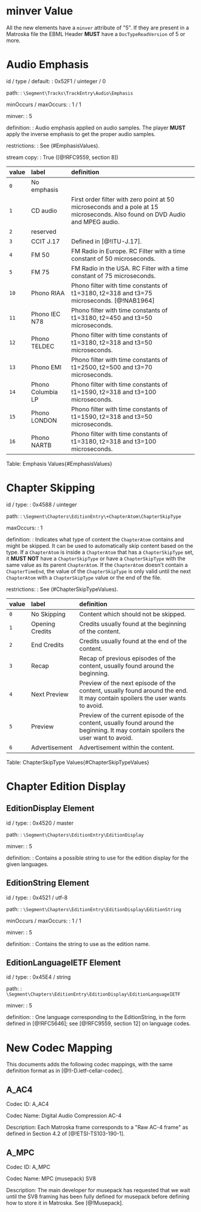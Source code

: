 # minver Value

All the new elements have a `minver` attribute of "5".
If they are present in a Matroska file the EBML Header **MUST** have a `DocTypeReadVersion` of 5 or more.


# Audio Emphasis

id / type / default:
: 0x52F1 / uinteger / 0

path:
: `\Segment\Tracks\TrackEntry\Audio\Emphasis`

minOccurs / maxOccurs:
: 1 / 1

minver:
: 5

definition:
: Audio emphasis applied on audio samples. The player **MUST** apply the inverse emphasis to get the proper audio samples.

restrictions:
: See (#EmphasisValues).

stream copy:
: True ([@!RFC9559, section 8])

|value|label|definition|
|:---|:---|:---|
|`0` |No emphasis |  |
|`1` |CD audio |First order filter with zero point at 50 microseconds and a pole at 15 microseconds. Also found on DVD Audio and MPEG audio.  |
|`2` |reserved |  |
|`3` |CCIT J.17 |Defined in [@!ITU-J.17].  |
|`4` |FM 50 |FM Radio in Europe. RC Filter with a time constant of 50 microseconds.  |
|`5` |FM 75 |FM Radio in the USA. RC Filter with a time constant of 75 microseconds.  |
|`10` |Phono RIAA |Phono filter with time constants of t1=3180, t2=318 and t3=75 microseconds. [@!NAB1964]  |
|`11` |Phono IEC N78 |Phono filter with time constants of t1=3180, t2=450 and t3=50 microseconds.  |
|`12` |Phono TELDEC |Phono filter with time constants of t1=3180, t2=318 and t3=50 microseconds.  |
|`13` |Phono EMI |Phono filter with time constants of t1=2500, t2=500 and t3=70 microseconds.  |
|`14` |Phono Columbia LP |Phono filter with time constants of t1=1590, t2=318 and t3=100 microseconds.  |
|`15` |Phono LONDON |Phono filter with time constants of t1=1590, t2=318 and t3=50 microseconds.  |
|`16` |Phono NARTB |Phono filter with time constants of t1=3180, t2=318 and t3=100 microseconds.  |
Table: Emphasis Values{#EmphasisValues}


# Chapter Skipping

id / type:
: 0x4588 / uinteger

path:
: `\Segment\Chapters\EditionEntry\+ChapterAtom\ChapterSkipType`

maxOccurs:
: 1

definition:
: Indicates what type of content the `ChapterAtom` contains and might be skipped.
It can be used to automatically skip content based on the type.
If a `ChapterAtom` is inside a `ChapterAtom` that has a `ChapterSkipType` set, it
**MUST NOT** have a `ChapterSkipType` or have a `ChapterSkipType` with the same value as its parent `ChapterAtom`.
If the `ChapterAtom` doesn't contain a `ChapterTimeEnd`, the value of the `ChapterSkipType` is only valid
until the next `ChapterAtom` with a `ChapterSkipType` value or the end of the file.


restrictions:
: See (#ChapterSkipTypeValues).

|value|label|definition|
|:---|:---|:---|
|`0` |No Skipping |Content which should not be skipped.  |
|`1` |Opening Credits |Credits usually found at the beginning of the content.  |
|`2` |End Credits |Credits usually found at the end of the content.  |
|`3` |Recap |Recap of previous episodes of the content, usually found around the beginning.  |
|`4` |Next Preview |Preview of the next episode of the content, usually found around the end. It may contain spoilers the user wants to avoid.  |
|`5` |Preview |Preview of the current episode of the content, usually found around the beginning. It may contain spoilers the user want to avoid.  |
|`6` |Advertisement |Advertisement within the content.  |
Table: ChapterSkipType Values{#ChapterSkipTypeValues}

# Chapter Edition Display

## EditionDisplay Element

id / type:
: 0x4520 / master

path:
: `\Segment\Chapters\EditionEntry\EditionDisplay`

minver:
: 5

definition:
: Contains a possible string to use for the edition display for the given languages.


## EditionString Element

id / type:
: 0x4521 / utf-8

path:
: `\Segment\Chapters\EditionEntry\EditionDisplay\EditionString`

minOccurs / maxOccurs:
: 1 / 1

minver:
: 5

definition:
: Contains the string to use as the edition name.


## EditionLanguageIETF Element

id / type:
: 0x45E4 / string

path:
: `\Segment\Chapters\EditionEntry\EditionDisplay\EditionLanguageIETF`

minver:
: 5

definition:
: One language corresponding to the EditionString,
in the form defined in [@!RFC5646]; see [@!RFC9559, section 12] on language codes.

# New Codec Mapping

This documents adds the following codec mappings, with the same definition format as in [@!I-D.ietf-cellar-codec].

## A_AC4

Codec ID: A_AC4

Codec Name: Digital Audio Compression AC-4

Description: Each Matroska frame corresponds to a "Raw AC-4 frame" as defined in Section 4.2 of [@!ETSI-TS103-190-1].

## A_MPC

Codec ID: A_MPC

Codec Name: MPC (musepack) SV8

Description: The main developer for musepack has requested that we wait until the SV8 framing has been fully defined
for musepack before defining how to store it in Matroska. See [@!Musepack].

